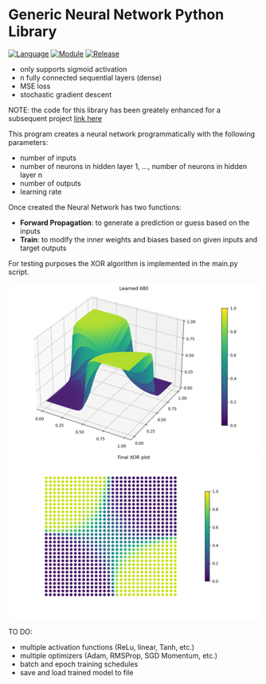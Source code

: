 # Generic Neural Network Python Library
[![Language](https://img.shields.io/badge/language-python-blue.svg?style=flat
)](https://www.python.org)
[![Module](https://img.shields.io/badge/module-numpy-brightgreen.svg?style=flat
)](https://numpy.org/)
[![Release](https://img.shields.io/badge/release-v1.0-orange.svg?style=flat
)](https://github.com/amaynez/GenericNeuralNetwork)

- only supports sigmoid activation
- n fully connected sequential layers (dense)
- MSE loss
- stochastic gradient descent

NOTE: the code for this library has been greately enhanced for a subsequent project [link here](https://github.com/amaynez/TicTacToe/blob/master/entities/Neural_Network.py)

This program creates a neural network programmatically with the following parameters:
- number of inputs
- number of neurons in hidden layer 1, ..., number of neurons in hidden layer n
- number of outputs
- learning rate

Once created the Neural Network has two functions:
- <b>Forward Propagation</b>: to generate a prediction or guess based on the inputs
- <b>Train</b>: to modify the inner weights and biases based on given inputs and target outputs

For testing purposes the XOR algorithm is implemented in the main.py script.

<img src='Learning_XOR_Algorithm.png'>
<img src='Final_XOR_Plot.png'>

TO DO:
- multiple activation functions (ReLu, linear, Tanh, etc.)
- multiple optimizers (Adam, RMSProp, SGD Momentum, etc.)
- batch and epoch training schedules
- save and load trained model to file
